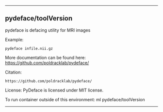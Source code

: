 
----------------------------------
## pydeface/toolVersion ##
pydeface is defacing utility for MRI images


Example:
```
pydeface infile.nii.gz
```

More documentation can be found here: https://github.com/poldracklab/pydeface/

Citation:
```
https://github.com/poldracklab/pydeface/
```

License:
PyDeface is licensed under MIT license.

To run container outside of this environment: ml pydeface/toolVersion

----------------------------------
